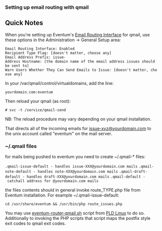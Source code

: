 ### Setting up email routing with qmail

## Quick Notes ##

When you're setting up Eventum's [Email Routing Interface](Email-Routing-Interface.md) for qmail, use these options in the Administration -\> General Setup area:

`Email Routing Interface: Enabled`
`Recipient Type Flag: [doesn't matter, choose any]`
`Email Address Prefix: issue-`
`Address Hostname: [the domain name of the email address issues should be sent to]`
`Warn Users Whether They Can Send Emails to Issue: [doesn't matter, choose any]`

In your /var/qmail/control/virtualdomains, add the line:

`yourdomain.com:eventum`

Then reload your qmail (as root):

`# svc -t /service/qmail-send`

NB: The reload procedure may vary depending on your qmail installation.

That directs all of the incoming emails for issue-xyz@yourdomain.com to the unix account called "eventum" on the mail server.

### \~/.qmail files

for mails being pushed to eventum you need to create \~/.qmail-\* files:

`.qmail-issue-default - handles issue-XXX@yourdomain.com mails`
`.qmail-note-default - handles note-XXX@yourdomain.com mails`
`.qmail-draft-default - handles draft-XXX@yourdomain.com mails`
`.qmail-default - catchall address for @yourdomain.com mails`

the files contents should in general invoke route_TYPE.php file from Eventum installation. For example \~/.qmail-issue-default:

`cd /usr/share/eventum && /usr/bin/php route_issues.php`

You may use [eventum-router-qmail.sh] script from [PLD Linux](https://www.pld-linux.org/) to do so. Additionally to invoking the PHP scripts that script maps the postfix style exit codes to qmail exit codes.

[eventum-router-qmail.sh]: https://github.com/pld-linux/eventum/blob/auto/ac/eventum-2_2-1/eventum-router-qmail.sh